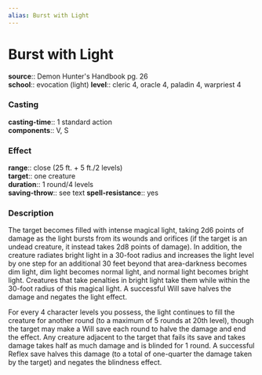 ```yaml
---
alias: Burst with Light
---
```


# Burst with Light 

**source**:: Demon Hunter's Handbook pg. 26  
**school**:: evocation (light)
**level**:: cleric 4, oracle 4, paladin 4, warpriest 4

### Casting 

**casting-time**:: 1 standard action  
**components**:: V, S

### Effect 

**range**:: close (25 ft. + 5 ft./2 levels)  
**target**:: one creature  
**duration**:: 1 round/4 levels  
**saving-throw**:: see text
**spell-resistance**:: yes

### Description 

The target becomes filled with intense magical light, taking 2d6 points of damage as the light bursts from its wounds and orifices (if the target is an undead creature, it instead takes 2d8 points of damage). In addition, the creature radiates bright light in a 30-foot radius and increases the light level by one step for an additional 30 feet beyond that area-darkness becomes dim light, dim light becomes normal light, and normal light becomes bright light. Creatures that take penalties in bright light take them while within the 30-foot radius of this magical light. A successful Will save halves the damage and negates the light effect.  
  
For every 4 character levels you possess, the light continues to fill the creature for another round (to a maximum of 5 rounds at 20th level), though the target may make a Will save each round to halve the damage and end the effect. Any creature adjacent to the target that fails its save and takes damage takes half as much damage and is blinded for 1 round. A successful Reflex save halves this damage (to a total of one-quarter the damage taken by the target) and negates the blindness effect.
